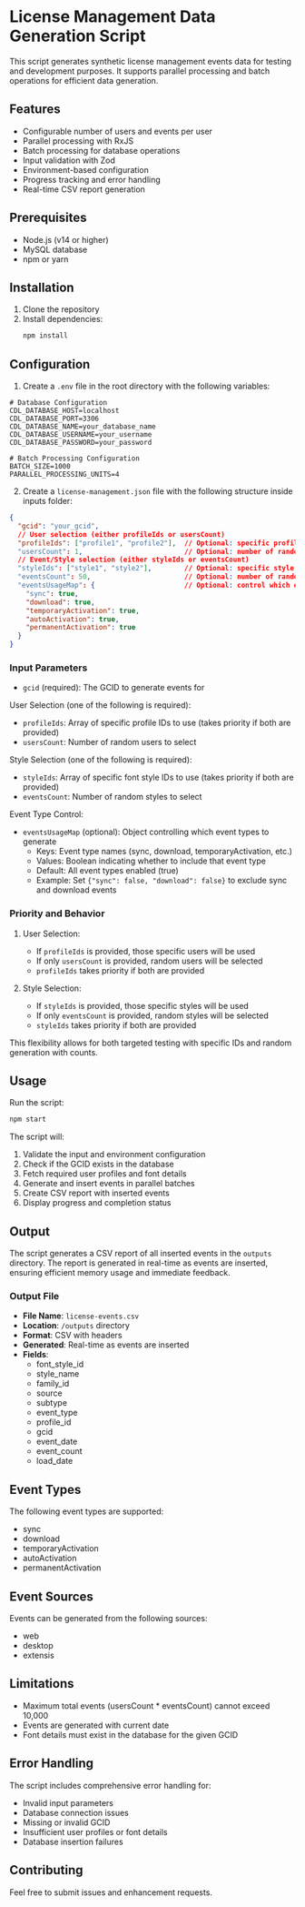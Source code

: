 # License Management Data Generation Script

This script generates synthetic license management events data for testing and development purposes. It supports parallel processing and batch operations for efficient data generation.

## Features

- Configurable number of users and events per user
- Parallel processing with RxJS
- Batch processing for database operations
- Input validation with Zod
- Environment-based configuration
- Progress tracking and error handling
- Real-time CSV report generation

## Prerequisites

- Node.js (v14 or higher)
- MySQL database
- npm or yarn

## Installation

1. Clone the repository
2. Install dependencies:
   ```bash
   npm install
   ```

## Configuration

1. Create a `.env` file in the root directory with the following variables:

```env
# Database Configuration
CDL_DATABASE_HOST=localhost
CDL_DATABASE_PORT=3306
CDL_DATABASE_NAME=your_database_name
CDL_DATABASE_USERNAME=your_username
CDL_DATABASE_PASSWORD=your_password

# Batch Processing Configuration
BATCH_SIZE=1000
PARALLEL_PROCESSING_UNITS=4
```

2. Create a `license-management.json` file with the following structure inside inputs folder:

```json
{
  "gcid": "your_gcid",
  // User selection (either profileIds or usersCount)
  "profileIds": ["profile1", "profile2"],  // Optional: specific profile IDs to use
  "usersCount": 1,                         // Optional: number of random users to select
  // Event/Style selection (either styleIds or eventsCount)
  "styleIds": ["style1", "style2"],        // Optional: specific style IDs to use
  "eventsCount": 50,                       // Optional: number of random styles to select
  "eventsUsageMap": {                      // Optional: control which events to generate
    "sync": true,
    "download": true,
    "temporaryActivation": true,
    "autoActivation": true,
    "permanentActivation": true
  }
}
```

### Input Parameters

- `gcid` (required): The GCID to generate events for

User Selection (one of the following is required):
- `profileIds`: Array of specific profile IDs to use (takes priority if both are provided)
- `usersCount`: Number of random users to select

Style Selection (one of the following is required):
- `styleIds`: Array of specific font style IDs to use (takes priority if both are provided)
- `eventsCount`: Number of random styles to select

Event Type Control:
- `eventsUsageMap` (optional): Object controlling which event types to generate
  - Keys: Event type names (sync, download, temporaryActivation, etc.)
  - Values: Boolean indicating whether to include that event type
  - Default: All event types enabled (true)
  - Example: Set `{"sync": false, "download": false}` to exclude sync and download events

### Priority and Behavior

1. User Selection:
   - If `profileIds` is provided, those specific users will be used
   - If only `usersCount` is provided, random users will be selected
   - `profileIds` takes priority if both are provided

2. Style Selection:
   - If `styleIds` is provided, those specific styles will be used
   - If only `eventsCount` is provided, random styles will be selected
   - `styleIds` takes priority if both are provided

This flexibility allows for both targeted testing with specific IDs and random generation with counts.

## Usage

Run the script:

```bash
npm start
```

The script will:
1. Validate the input and environment configuration
2. Check if the GCID exists in the database
3. Fetch required user profiles and font details
4. Generate and insert events in parallel batches
5. Create CSV report with inserted events
6. Display progress and completion status

## Output

The script generates a CSV report of all inserted events in the `outputs` directory. The report is generated in real-time as events are inserted, ensuring efficient memory usage and immediate feedback.

### Output File
- **File Name**: `license-events.csv`
- **Location**: `/outputs` directory
- **Format**: CSV with headers
- **Generated**: Real-time as events are inserted
- **Fields**:
  - font_style_id
  - style_name
  - family_id
  - source
  - subtype
  - event_type
  - profile_id
  - gcid
  - event_date
  - event_count
  - load_date

## Event Types

The following event types are supported:
- sync
- download
- temporaryActivation
- autoActivation
- permanentActivation

## Event Sources

Events can be generated from the following sources:
- web
- desktop
- extensis

## Limitations

- Maximum total events (usersCount * eventsCount) cannot exceed 10,000
- Events are generated with current date
- Font details must exist in the database for the given GCID

## Error Handling

The script includes comprehensive error handling for:
- Invalid input parameters
- Database connection issues
- Missing or invalid GCID
- Insufficient user profiles or font details
- Database insertion failures

## Contributing

Feel free to submit issues and enhancement requests.
